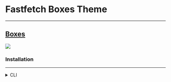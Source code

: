 # Fastfetch Boxes Theme

---

[Boxes](https://github.com/JorgeAlMoLa/fastfetch-boxes-theme/blob/main/boxes.jsonc)
---
![](https://i.ibb.co/8NV36yL/Fastfetch.png)

### Installation 
---
<details>
<summary> CLI </summary>

1. Backup your config. By running
```bash
cd ~/.config/fastfetch/
```
```bash
mv config.jsonc config.jsonc.d
```
you save your current config in the file `config.jsonc.d`.

2. Clone the config file in your fastfetch's config folder.
```bash
wget https://raw.githubusercontent.com/JorgeAlMoLa/fastfetch-boxes-theme/main/boxes.jsonc
```

3. Change file's name
```bash
mv boxes.jsonc config.jsonc
```
4. Run
```bash
fastfetch
```
</details>

